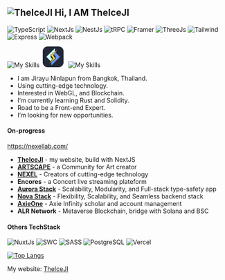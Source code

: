 ##  <img src="https://www.theiceji.com/logo_white.svg" alt="TheIceJI" width="64px"/> Hi, I AM TheIceJI

![TypeScript](https://img.shields.io/badge/TypeScript-007ACC?logo=typescript&logoColor=white) ![NextJs](https://img.shields.io/badge/NextJs-black?logo=next.js&logoColor=white) ![NestJs](https://img.shields.io/badge/NestJs-black?logo=nestjs&logoColor=red) ![tRPC](https://img.shields.io/badge/tRPC-black?logo=trpc) ![Framer](https://img.shields.io/badge/Framer-black?logo=framer&logoColor=blue) ![ThreeJs](https://img.shields.io/badge/ThreeJs-black?logo=three.js&logoColor=white) ![Tailwind](https://img.shields.io/badge/tailwind-2B3A42?&logo=tailwind%20css) ![Express](https://img.shields.io/badge/express-black?logo=express&logoColor=yellow) ![Webpack](https://img.shields.io/badge/webpack-2B3A42?logo=webpack) <br />

![My Skills](https://skillicons.dev/icons?i=nextjs,nestjs,nodejs)&ensp;<img src="https://raw.githubusercontent.com/Jirayu-ninl/Jirayu-ninl/2f83c7b697ae6031500227f2fd9f864c88cbec1c/icon/lsws.svg" alt="LSWS" width="48px"/>&ensp; ![My Skills](https://skillicons.dev/icons?i=graphql,mongodb,redis,prisma,sentry,firebase)


- I am Jirayu Ninlapun from Bangkok, Thailand.
- Using cutting-edge technology.
- Interested in WebGL, and Blockchain.
- I’m currently learning Rust and Solidity.
- Road to be a Front-end Expert.
- I’m looking for new opportunities.

#### On-progress

https://nexellab.com/

- [**TheIceJI**](https://theiceji.com) - my website, build with NextJS
- [**ARTSCAPE**](https://artscape.day) - a Community for Art creator
- [**NEXEL**](https://nexellab.com/) - Creators of cutting-edge technology
- **Encores** - a Concert live streaming plateform
- [**Aurora Stack**](https://aurora.theiceji.com/) - Scalability, Modularity, and Full-stack type-safety app
- [**Nova Stack**](https://server.theiceji.com/) - Flexibility, Scalability, and Seamless backend stack
- [**AxieOne**](https://axieone.com) - Axie Infinity scholar and account management
- **ALR Network** - Metaverse Blockchain, bridge with Solana and BSC

#### Others TechStack

![NuxtJs](https://img.shields.io/badge/NuxtJs-black?logo=nuxt.js)
![SWC](https://img.shields.io/badge/SWC-black?logo=swc)
![SASS](https://img.shields.io/badge/-SASS-000?&logo=SASS)
![PostgreSQL](https://img.shields.io/badge/-PostgreSQL-000?&logo=PostgreSQL)
![Vercel](https://img.shields.io/badge/Vercel-black?logo=vercel)

[![Top Langs](https://github-readme-stats.vercel.app/api/top-langs/?username=Jirayu-ninl&layout=compact)](https://github.com/anuraghazra/github-readme-stats)

My website: [TheIceJI](https://TheIceJI.com)
